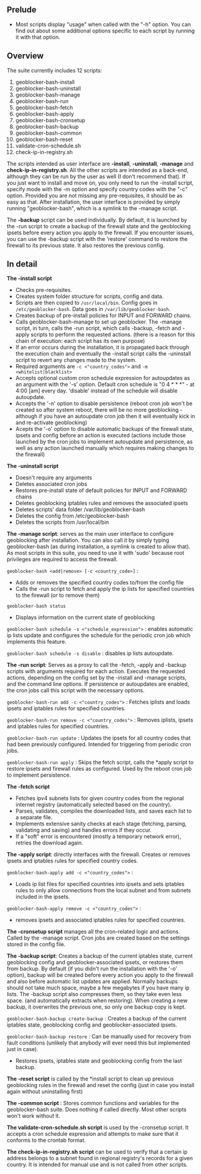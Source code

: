 ## **Prelude**
- Most scripts display "usage" when called with the "-h" option. You can find out about some additional options specific to each script by running it with that option.

## **Overview**
The suite currently includes 12 scripts:
1. geoblocker-bash-install
2. geoblocker-bash-uninstall
3. geoblocker-bash-manage
4. geoblocker-bash-run
5. geoblocker-bash-fetch
6. geoblocker-bash-apply
7. geoblocker-bash-cronsetup
8. geoblocker-bash-backup
9. geoblocker-bash-common
10. geoblocker-bash-reset
11. validate-cron-schedule.sh
12. check-ip-in-registry.sh

The scripts intended as user interface are **-install**, **-uninstall**, **-manage** and **check-ip-in-registry.sh**. All the other scripts are intended as a back-end, although they can be run by the user as well (I don't recommend that). If you just want to install and move on, you only need to run the -install script, specify mode with the -m option and specify country codes with the "-c" option. Provided you are not missing any pre-requisites, it should be as easy as that.
After installation, the user interface is provided by simply running "geoblocker-bash", which is a symlink to the -manage script.

The **-backup** script can be used individually. By default, it is launched by the -run script to create a backup of the firewall state and the geoblocking ipsets before every action you apply to the firewall. If you encounter issues, you can use the -backup script with the 'restore' command to restore the firewall to its previous state. It also restores the previous config.

## **In detail**
**The -install script**
- Checks pre-requisites.
- Creates system folder structure for scripts, config and data.
- Scripts are then copied to ```/usr/local/bin```. Config goes in ```/etc/geoblocker-bash```. Data goes in ```/var/lib/geoblocker-bash```.
- Creates backup of pre-install policies for INPUT and FORWARD chains.
- Calls geoblocker-bash-manage to set up geoblocker. The -manage script, in turn, calls the -run script, which calls -backup, -fetch and -apply scripts to perform the requested actions. (there is a reason for this chain of execution: each script has its own purpose)
- If an error occurs during the installation, it is propagated back through the execution chain and eventually the -install script calls the -uninstall script to revert any changes made to the system.
- Required arguments are ```-c <"country_codes">``` and ```-m <whitelist|blacklist>```
- Accepts optional custom cron schedule expression for autoupdates as an argument with the '-s' option. Default cron schedule is "0 4 * * *" - at 4:00 [am] every day. 'disable' instead of the schedule will disable autoupdate.
- Accepts the '-n' option to disable persistence (reboot cron job won't be created so after system reboot, there will be no more geoblocking - although if you have an autoupdate cron job then it will eventually kick in and re-activate geoblocking)
- Acepts the '-o' option to disable automatic backups of the firewall state, ipsets and config before an action is executed (actions include those launched by the cron jobs to implement autoupdate and persistence, as well as any action launched manually which requires making changes to the firewall)

**The -uninstall script**
- Doesn't require any arguments
- Deletes associated cron jobs
- Restores pre-install state of default policies for INPUT and FORWARD chains
- Deletes geoblocking iptables rules and removes the associated ipsets
- Deletes scripts' data folder /var/lib/geoblocker-bash
- Deletes the config from /etc/geoblocker-bash
- Deletes the scripts from /usr/local/bin

**The -manage script**: serves as the main user interface to configure geoblocking after installation. You can also call it by simply typing geoblocker-bash (as during installation, a symlink is created to allow that). As most scripts in this suite, you need to use it with 'sudo' because root privileges are required to access the firewall.

```geoblocker-bash <add|remove> [-c <country_code>]``` :
* Adds or removes the specified country codes to/from the config file
* Calls the -run script to fetch and apply the ip lists for specified countries to the firewall (or to remove them)

```geoblocker-bash status```
* Displays information on the current state of geoblocking

```geoblocker-bash schedule -s <"schedule_expression">``` : enables automatic ip lists update and configures the schedule for the periodic cron job which implements this feature.

```geoblocker-bash schedule -s disable``` : disables ip lists autoupdate.

**The -run script**: Serves as a proxy to call the -fetch, -apply and -backup scripts with arguments required for each action. Executes the requested actions, depending on the config set by the -install and -manage scripts, and the command line options. If persistence or autoupdates are enabled, the cron jobs call this script with the necessary options.

```geoblocker-bash-run add -c <"country_codes">``` : Fetches iplists and loads ipsets and iptables rules for specified countries.

```geoblocker-bash-run remove -c <"country_codes">``` : Removes iplists, ipsets and iptables rules for specified countries.

```geoblocker-bash-run update``` : Updates the ipsets for all country codes that had been previously configured. Intended for triggering from periodic cron jobs.

```geoblocker-bash-run apply``` : Skips the fetch script, calls the *apply script to restore ipsets and firewall rules as configured. Used by the reboot cron job to implement persistence.

**The -fetch script**
- Fetches ipv4 subnets lists for given country codes from the regional internet registry (automatically selected based on the country).
- Parses, validates, compiles the downloaded lists, and saves each list to a separate file.
- Implements extensive sanity checks at each stage (fetching, parsing, validating and saving) and handles errors if they occur.
- If a "soft" error is encountered (mostly a temporary network error), retries the download again.

**The -apply script**:  directly interfaces with the firewall. Creates or removes ipsets and iptables rules for specified country codes.

```geoblocker-bash-apply add -c <"country_codes">``` :
- Loads ip list files for specified countries into ipsets and sets iptables rules to only allow connections from the local subnet and from subnets included in the ipsets.

```geoblocker-bash-apply remove -c <"country_codes">``` :
- removes ipsets and associated iptables rules for specified countries.

**The -cronsetup script** manages all the cron-related logic and actions. Called by the -manage script. Cron jobs are created based on the settings stored in the config file.

**The -backup script**: Creates a backup of the current iptables state, current geoblocking config and geoblocker-associated ipsets, or restores them from backup. By default (if you didn't run the installation with the '-o' option), backup will be created before every action you apply to the firewall and also before automatic list updates are applied. Normally backups should not take much space, maybe a few megabytes if you have many ip lists. The -backup script also compresses them, so they take even less space. (and automatically extracts when restoring). When creating a new backup, it overwrites the previous one, so only one backup copy is kept.

```geoblocker-bash-backup create-backup``` : Creates a backup of the current iptables state, geoblocking config and geoblocker-associated ipsets.

```geoblocker-bash-backup restore``` : Can be manually used for recovery from fault conditions (unlikely that anybody will ever need this but implemented just in case).
- Restores ipsets, iptables state and geoblocking config from the last backup.

**The -reset script** is called by the *install script to clean up previous geoblocking rules in the firewall and reset the config (just in case you install again without uninstalling first)

**The -common script** : Stores common functions and variables for the geoblocker-bash suite. Does nothing if called directly. Most other scripts won't work without it.

**The validate-cron-schedule.sh script** is used by the -cronsetup script. It accepts a cron schedule expression and attempts to make sure that it conforms to the crontab format.

**The check-ip-in-registry.sh script** can be used to verify that a certain ip address belongs to a subnet found in regional registry's records for a given country. It is intended for manual use and is not called from other scripts.

